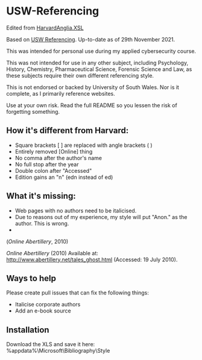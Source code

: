 # USW-Referencing

Edited from [HarvardAnglia.XSL](https://github.com/codingo/BibWord/blob/master/styles/HarvardAnglia.XSL)
  
Based on [USW Referencing](https://library.southwales.ac.uk/collections-subject-guides/referencing/). Up-to-date as of 29th November 2021.

This was intended for personal use during my applied cybersecurity course.

This was not intended for use in any other subject, including Psychology, History, Chemistry, Pharmaceutical Science, Forensic Science and Law, as these subjects require their own different referencing style.

This is not endorsed or backed by University of South Wales. Nor is it complete, as I primarily reference websites. 

Use at your own risk. Read the full README so you lessen the risk of forgetting something.

## How it's different from Harvard:

- Square brackets [ ] are replaced with angle brackets ( ) 
- Entirely removed [Online] thing
- No comma after the author's name 
- No full stop after the year 
- Double colon after "Accessed"
- Edition gains an "n" (edn instead of ed)

## What it's missing:
- Web pages with no authors need to be italicised. 
- Due to reasons out of my experience, my style will put "Anon." as the author. This is wrong. 
- 
(*Online Abertillery*, 2010)

*Online Abertillery* (2010) Available at:
http://www.abertillery.net/tales_ghost.html
(Accessed: 19 July 2010).



## Ways to help
Please create pull issues that can fix the following things:

- Italicise corporate authors
- Add an e-book source

## Installation

Download the XLS and save it here:
%appdata%\Microsoft\Bibliography\Style
